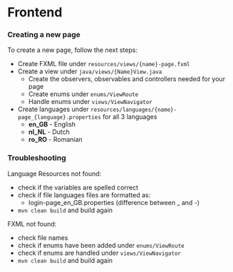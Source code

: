 # Frontend

### Creating a new page
To create a new page, follow the next steps:
- Create FXML file under `resources/views/{name}-page.fxml`
- Create a view under `java/views/{Name}View.java`
    - Create the observers, observables and controllers needed for your page
    - Create enums under `enums/ViewRoute`
    - Handle enums under `views/ViewNavigator`
- Create languages under `resources/languages/{name}-page_{language}.properties` for all 3 languages
  - **en_GB** - English
  - **nl_NL** - Dutch
  - **ro_RO** - Romanian

### Troubleshooting
Language Resources not found:
- check if the variables are spelled correct
- check if file languages files are formatted as:
    - login-page_en_GB.properties (difference between _ and -)
- `mvn clean build` and build again

FXML not found:
- check file names
- check if enums have been added under `enums/ViewRoute`
- check if enums are handled under `views/ViewNavigator`
- `mvn clean build` and build again